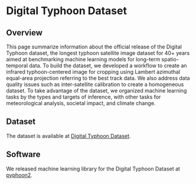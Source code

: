# Digital Typhoon Dataset

## Overview

This page summarize information about the official release of the Digital Typhoon dataset, the longest typhoon satellite image dataset for 40+ years aimed at benchmarking machine learning models for long-term spatio-temporal data. To build the dataset, we developed a workflow to create an infrared typhoon-centered image for cropping using Lambert azimuthal equal-area projection referring to the best track data. We also address data quality issues such as inter-satellite calibration to create a homogeneous dataset. To take advantage of the dataset, we organized machine learning tasks by the types and targets of inference, with other tasks for meteorological analysis, societal impact, and climate change.

## Dataset

The dataset is available at [Digital Typhoon Dataset](http://agora.ex.nii.ac.jp/digital-typhoon/dataset/).

## Software

We released machine learning library for the Digital Typhoon Dataset at [pyphoon2](https://github.com/kitamoto-lab/pyphoon2).

